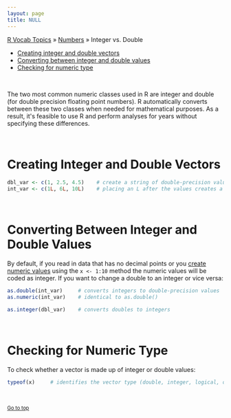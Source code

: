 ```yaml
---
layout: page
title: NULL
---
```


[R Vocab Topics](index) &#187; [Numbers](numbers) &#187; Integer vs. Double

* <a href="#creating">Creating integer and double vectors</a> 
* <a href="#converting">Converting between integer and double values</a>
* <a href="#checking">Checking for numeric type</a>

<br>

The two most common numeric classes used in R are integer and double (for double precision floating point numbers).  R automatically converts between these two classes when needed for mathematical purposes.  As a result, it's feasible to use R and perform analyses for years without specifying these differences.

<br>

<a name="creating"></a>
# Creating Integer and Double Vectors

```r
dbl_var <- c(1, 2.5, 4.5)    # create a string of double-precision values
int_var <- c(1L, 6L, 10L)    # placing an L after the values creates a string of integers
```

<br>

<a name="converting"></a>
# Converting Between Integer and Double Values
By default, if you read in data that has no decimal points or you [create numeric values](generating_sequence_numbers) using the `x <- 1:10` method the numeric values will be coded as integer.  If you want to change a double to an integer or vice versa: 


```r
as.double(int_var)     # converts integers to double-precision values
as.numeric(int_var)    # identical to as.double()

as.integer(dbl_var)    # converts doubles to integers
```
<br>

<a name="checking"></a>
# Checking for Numeric Type
To check whether a vector is made up of integer or double values:


```r
typeof(x)     # identifies the vector type (double, integer, logical, or character)
```

<br>

<small><a href="#">Go to top</a></small>
